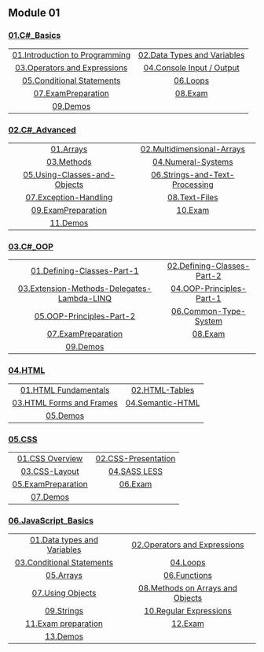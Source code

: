 ## Module 01

### [01.C#_Basics](01.C#_Basics)
|                                        |                                        |
|:--------------------------------------:|:--------------------------------------:|
|[01.Introduction to Programming](01.C#_Basics/01.Intro-Programming-Homework)|[02.Data Types and Variables](01.C#_Basics/02.DataTypes_Variables)|
|[03.Operators and Expressions](01.C#_Basics/03.Operators_and_Expressions)|[04.Console Input / Output](01.C#_Basics/04.Console-In-and-Out)|
|[05.Conditional Statements](01.C#_Basics/05.Conditional_Statements)|[06.Loops](01.C#_Basics/06.Loops)|
|[07.ExamPreparation](01.C#_Basics/07.ExamPreparation)|[08.Exam](01.C#_Basics/08.Exam)|
|[09.Demos](01.C#_Basics/09.Demos)|

### [02.C#_Advanced](02.C#_Advanced)
|                                        |                                        |
|:--------------------------------------:|:--------------------------------------:|
|[01.Arrays](02.C#_Advanced/01.Arrays)|[02.Multidimensional-Arrays](02.C#_Advanced/02.Multidimensional-Arrays)|
|[03.Methods](02.C#_Advanced/03.Methods)|[04.Numeral-Systems](02.C#_Advanced/04.Numeral-Systems)|
|[05.Using-Classes-and-Objects](02.C#_Advanced/05.Using-Classes-and-Objects)|[06.Strings-and-Text-Processing](02.C#_Advanced/06.Strings-and-Text-Processing)|
|[07.Exception-Handling](02.C#_Advanced/07.Exception-Handling)|[08.Text-Files](02.C#_Advanced/08.Text-Files)|
|[09.ExamPreparation](02.C#_Advanced/09.ExamPreparation)|[10.Exam](02.C#_Advanced/10.Exam)|
|[11.Demos](02.C#_Advanced/11.Demos)|

### [03.C#_OOP](03.C#_OOP)
|                                        |                                        |
|:--------------------------------------:|:--------------------------------------:|
|[01.Defining-Classes-Part-1](03.C#_OOP/01.Defining-Classes-Part-1)|[02.Defining-Classes-Part-2](03.C#_OOP/02.Defining-Classes-Part-2)|
|[03.Extension-Methods-Delegates-Lambda-LINQ](03.C#_OOP/03.Extension-Methods-Delegates-Lambda-LINQ)|[04.OOP-Principles-Part-1](03.C#_OOP/04.OOP-Principles-Part-1)|
|[05.OOP-Principles-Part-2](03.C#_OOP/05.OOP-Principles-Part-2)|[06.Common-Type-System](03.C#_OOP/06.Common-Type-System)|
|[07.ExamPreparation](03.C#_OOP/07.ExamPreparation)|[08.Exam](03.C#_OOP/08.Exam)|
|[09.Demos](03.C#_OOP/09.Demos)|

### [04.HTML](04.HTML)
|                                        |                                        |
|:--------------------------------------:|:--------------------------------------:|
|[01.HTML Fundamentals](04.HTML/01.HTML%20Fundamentals)|[02.HTML-Tables](04.HTML/02.HTML-Tables)|
|[03.HTML Forms and Frames](04.HTML/03.HTML%20Forms%20and%20Frames)|[04.Semantic-HTML](04.HTML/04.Semantic-HTML)|
|[05.Demos](04.HTML/05.Demos)|

### [05.CSS](05.CSS)
|                                        |                                        |
|:--------------------------------------:|:--------------------------------------:|
|[01.CSS Overview](05.CSS/01.CSS_Overview)|[02.CSS-Presentation](05.CSS/02.CSS-Presentation)|
|[03.CSS-Layout](05.CSS/03.CSS-Layout)|[04.SASS LESS](05.CSS/04.SASS_LESS)|
|[05.ExamPreparation](05.CSS/05.ExamPreparation)|[06.Exam](05.CSS/06.Exam)|
|[07.Demos](05.CSS/07.Demos)|

### [06.JavaScript_Basics](06.JavaScript_Basics)
|                                        |                                        |
|:--------------------------------------:|:--------------------------------------:|
|[01.Data types and Variables](06.JavaScript_Basics/01.%20Data%20types%20and%20Variables)|[02.Operators and Expressions](06.JavaScript_Basics/02.%20Operators%20and%20Expressions)|
|[03.Conditional Statements](06.JavaScript_Basics/03.%20Conditional%20Statements)|[04.Loops](06.JavaScript_Basics/04.%20Loops)|
|[05.Arrays](06.JavaScript_Basics/05.%20Arrays)|[06.Functions](06.JavaScript_Basics/06.%20Functions)|
|[07.Using Objects](06.JavaScript_Basics/07.%20Using%20Objects)|[08.Methods on Arrays and Objects](06.JavaScript_Basics/08.%20Methods%20on%20Arrays%20and%20Objects)|
|[09.Strings](06.JavaScript_Basics/09.%20Strings)|[10.Regular Expressions](06.JavaScript_Basics/10.%20Regular%20Expressions)|
|[11.Exam preparation](06.JavaScript_Basics/11.%20Exam%20preparation)|[12.Exam](06.JavaScript_Basics/12.%20Exam)|
|[13.Demos](06.JavaScript_Basics/13.%20Demos)|